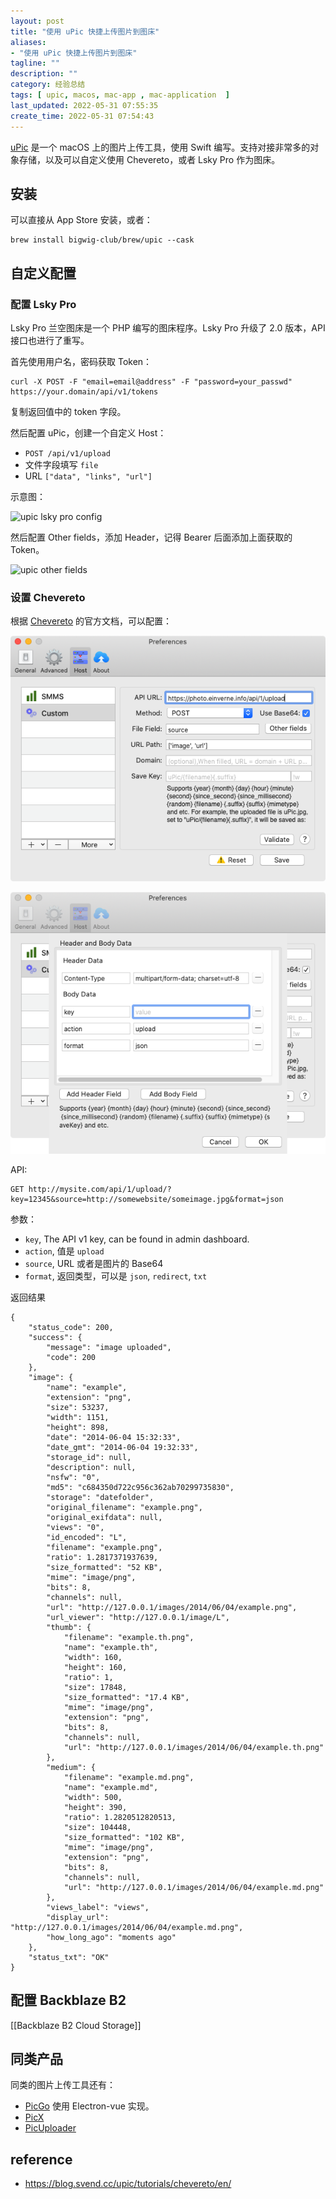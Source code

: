 ```yaml
---
layout: post
title: "使用 uPic 快捷上传图片到图床"
aliases: 
- "使用 uPic 快捷上传图片到图床"
tagline: ""
description: ""
category: 经验总结
tags: [ upic, macos, mac-app , mac-application  ]
last_updated: 2022-05-31 07:55:35
create_time: 2022-05-31 07:54:43
---
```


[uPic](https://github.com/gee1k/uPic) 是一个 macOS 上的图片上传工具，使用 Swift 编写。支持对接非常多的对象存储，以及可以自定义使用 Chevereto，或者 Lsky Pro 作为图床。

## 安装
可以直接从 App Store 安装，或者：

    brew install bigwig-club/brew/upic --cask

## 自定义配置

### 配置 Lsky Pro
Lsky Pro 兰空图床是一个 PHP 编写的图床程序。Lsky Pro 升级了 2.0 版本，API 接口也进行了重写。

首先使用用户名，密码获取 Token：

    curl -X POST -F "email=email@address" -F "password=your_passwd" https://your.domain/api/v1/tokens

复制返回值中的 token 字段。

然后配置 uPic，创建一个自定义 Host：

- `POST /api/v1/upload`
- 文件字段填写 `file`
- URL `["data", "links", "url"]`

示意图：

![upic lsky pro config](http://img.gtk.pw/i/2022/05/30/6294a1c1228d3.png)

然后配置 Other fields，添加 Header，记得 Bearer 后面添加上面获取的 Token。

![upic other fields](http://img.gtk.pw/i/2022/05/30/6294a23a9ab47.png)

### 设置 Chevereto

根据 [Chevereto](https://v3-docs.chevereto.com/API/V1.html#api-key) 的官方文档，可以配置：

![upic chevereto settings](/assets/upic-host-chevereto-settings.png)

![upic host chevereto header setting](/assets/upic-host-chevereto-header-body-settings.png)

API:

	GET http://mysite.com/api/1/upload/?key=12345&source=http://somewebsite/someimage.jpg&format=json

参数：

- `key`, The API v1 key, can be found in admin dashboard.
- `action`, 值是 `upload`
- `source`, URL 或者是图片的 Base64
- `format`, 返回类型，可以是 `json`, `redirect`, `txt`

返回结果

```
{
    "status_code": 200,
    "success": {
        "message": "image uploaded",
        "code": 200
    },
    "image": {
        "name": "example",
        "extension": "png",
        "size": 53237,
        "width": 1151,
        "height": 898,
        "date": "2014-06-04 15:32:33",
        "date_gmt": "2014-06-04 19:32:33",
        "storage_id": null,
        "description": null,
        "nsfw": "0",
        "md5": "c684350d722c956c362ab70299735830",
        "storage": "datefolder",
        "original_filename": "example.png",
        "original_exifdata": null,
        "views": "0",
        "id_encoded": "L",
        "filename": "example.png",
        "ratio": 1.2817371937639,
        "size_formatted": "52 KB",
        "mime": "image/png",
        "bits": 8,
        "channels": null,
        "url": "http://127.0.0.1/images/2014/06/04/example.png",
        "url_viewer": "http://127.0.0.1/image/L",
        "thumb": {
            "filename": "example.th.png",
            "name": "example.th",
            "width": 160,
            "height": 160,
            "ratio": 1,
            "size": 17848,
            "size_formatted": "17.4 KB",
            "mime": "image/png",
            "extension": "png",
            "bits": 8,
            "channels": null,
            "url": "http://127.0.0.1/images/2014/06/04/example.th.png"
        },
        "medium": {
            "filename": "example.md.png",
            "name": "example.md",
            "width": 500,
            "height": 390,
            "ratio": 1.2820512820513,
            "size": 104448,
            "size_formatted": "102 KB",
            "mime": "image/png",
            "extension": "png",
            "bits": 8,
            "channels": null,
            "url": "http://127.0.0.1/images/2014/06/04/example.md.png"
        },
        "views_label": "views",
        "display_url": "http://127.0.0.1/images/2014/06/04/example.md.png",
        "how_long_ago": "moments ago"
    },
    "status_txt": "OK"
}
```


## 配置 Backblaze B2
[[Backblaze B2 Cloud Storage]]


## 同类产品
同类的图片上传工具还有：

- [PicGo](https://github.com/Molunerfinn/PicGo) 使用 Electron-vue 实现。
- [PicX](https://github.com/XPoet/picx)
- [PicUploader](https://github.com/xiebruce/PicUploader)

## reference

- <https://blog.svend.cc/upic/tutorials/chevereto/en/>